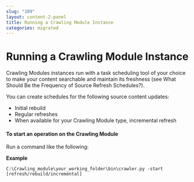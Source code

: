 ```yaml
---
slug: "109"
layout: content-2-panel
title: Running a Crawling Module Instance
categories: migrated
---
```


# Running a Crawling Module Instance

Crawling Modules instances run with a task scheduling tool of your choice to make your content searchable and maintain its freshness (see What Should Be the Frequency of Source Refresh Schedules?).

You can create schedules for the following source content updates:

-   Initial rebuild
-   Regular refreshes
-   When available for your Crawling Module type, incremental refresh

#### To start an operation on the Crawling Module

Run a command like the following:

**Example**

```
C:\Crawling_module\your_working_folder\bin\crawler.py -start [refresh/rebuild/incremental]
```


